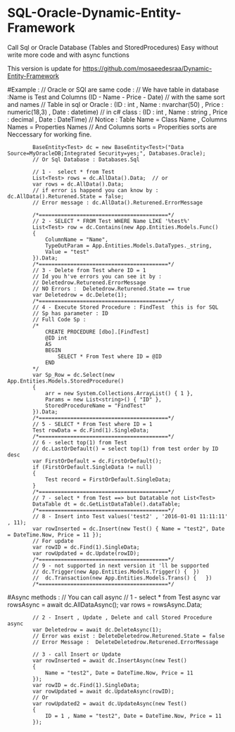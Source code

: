 # SQL-Oracle-Dynamic-Entity-Framework
Call Sql or Oracle Database (Tables and StoredProcedures) Easy without write more code and with async functions

This version is update for https://github.com/mosaeedesraa/Dynamic-Entity-Framework

#Example : 
// Oracle or SQl are same code : 
            // We have table in database  :Name is  Test and Columns (ID - Name - Price - Date) 
            // with the same sort and names
            // Table in sql or Oracle : (ID : int , Name : nvarchar(50) , Price : numeric(18,3) , Date : datetime)
            // in c# class : (ID : int , Name : string , Price : decimal , Date : DateTime)
            // Notice : Table Name = Class Name , Columns Names = Properties Names 
            // And Columns sorts = Properities sorts are Neccessary for working fine.

            BaseEntity<Test> dc = new BaseEntity<Test>("Data Source=MyOracleDB;Integrated Security=yes;", Databases.Oracle);
            // Or Sql Database : Databases.Sql
            
            // 1 -  select * from Test
            List<Test> rows = dc.AllData().Data;  // or
            var rows = dc.AllData().Data;
            // if error is happend you can know by :  dc.AllData().Returened.State = false;
            // Error message : dc.AllData().Returened.ErrorMessage       

            /*=========================================*/
            // 2 - SELECT * FROM Test WHERE Name LIKE '%test%'  
            List<Test> row = dc.Contains(new App.Entities.Models.Func()
            {
                ColumnName = "Name",
                TypeOutParam = App.Entities.Models.DataTypes._string,
                Value = "test"
            }).Data;
            /*=========================================*/
            // 3 - Delete from Test where ID = 1
            // Id you h've errors you can see it by :
            // Deletedrow.Returened.ErrorMessage
            // NO Errors :  Deletedrow.Returened.State == true
            var Deletedrow = dc.Delete(1);
            /*=========================================*/
            // 4 - Execute Stored Procedure : FindTest  this is for SQL
            // Sp has parameter : ID
            // Full Code Sp : 
            /*
                CREATE PROCEDURE [dbo].[FindTest] 
	            @ID int
                AS
                BEGIN
	                SELECT * From Test where ID = @ID		
                END
            */
            var Sp_Row = dc.Select(new App.Entities.Models.StoredProcedure()
            {
                arr = new System.Collections.ArrayList() { 1 },
                Params = new List<string>() { "ID" },
                StoredProcedureName = "FindTest"
            }).Data;
            /*=========================================*/
            // 5 - SELECT * From Test where ID = 1
            Test rowData = dc.Find(1).SingleData;
            /*=========================================*/
            // 6 - select top(1) from Test
            // dc.LastOrDefault() = select top(1) from test order by ID desc
            var FirstOrDefault = dc.FirstOrDefault();
            if (FirstOrDefault.SingleData != null)
            {
                Test record = FirstOrDefault.SingleData;
            }
            /*=========================================*/
            // 7 - select * from Test ==> but Datatable not List<Test>
            DataTable dt = dc.GetListDataTable().dataTable;
            /*=========================================*/
            // 8 - Insert into Test values('test2' , '2016-01-01 11:11:11' , 11);
            var rowInserted = dc.Insert(new Test() { Name = "test2", Date = DateTime.Now, Price = 11 });
            // For update
            var rowID = dc.Find(1).SingleData;
            var rowUpdated = dc.Update(rowID);
            /*=========================================*/
            // 9 - not supported in next version it 'll be supported
            // dc.Trigger(new App.Entities.Models.Trigger() {  })
            //  dc.Transaction(new App.Entities.Models.Trans() {   })
            /*=========================================*/

#Async methods : 
 // You can call async
            // 1 -  select * from Test   async
            var rowsAsync = await dc.AllDataAsync();
            var rows = rowsAsync.Data;

            // 2 - Insert , Update , Delete and call Stored Procedure async
            var Deletedrow = await dc.DeleteAsync(1);
            // Error was exist : DeleteDeletedrow.Returened.State = false
            // Error Message :  DeleteDeletedrow.Returened.ErrorMessage

            // 3 - call Insert or Update
            var rowInserted = await dc.InsertAsync(new Test()
            {
                Name = "test2", Date = DateTime.Now, Price = 11
            });
            var rowID = dc.Find(1).SingleData;
            var rowUpdated = await dc.UpdateAsync(rowID);
            // Or
            var rowUpdated2 = await dc.UpdateAsync(new Test() 
            {
                ID = 1 , Name = "test2", Date = DateTime.Now, Price = 11 
            });

